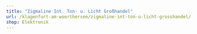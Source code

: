 ```yaml
---
title: "Zigmaline Int. Ton- u. Licht Großhandel"
url: /klagenfurt-am-woerthersee/zigmaline-int-ton-u-licht-grosshandel/
shop: Elektronik
---
```


